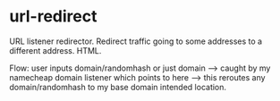 # url-redirect
URL listener redirector. Redirect traffic going to some addresses to a different address. HTML.

Flow:
user inputs domain/randomhash or just domain --> caught by my namecheap domain listener which points to here --> this reroutes any domain/randomhash to my base domain intended location.
